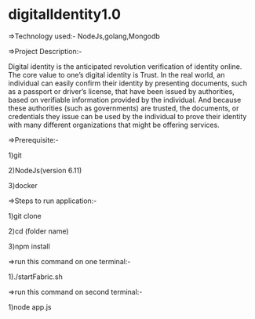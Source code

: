 # digitalIdentity1.0

=>Technology used:- NodeJs,golang,Mongodb

=>Project Description:-

Digital identity is the anticipated revolution verification of identity online. The core value to one’s digital identity is Trust. In the real world, an individual can easily confirm their identity by presenting documents, such as a passport or driver’s license, that have been issued by authorities, based on verifiable information provided by the individual. And because these authorities (such as governments) are trusted, the documents, or credentials they issue can be used by the individual to prove their identity with many different organizations that might be offering services.

=>Prerequisite:-

   1)git

   2)NodeJs(version 6.11)

   3)docker

=>Steps to run application:-

  1)git clone <repository-url> 
  
  2)cd (folder name)
  
  3)npm install

=>run this command on one terminal:-

  1)./startFabric.sh

=>run this command on second terminal:-
  
  1)node app.js
